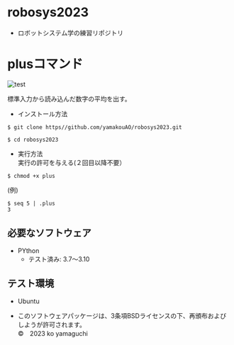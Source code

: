 # robosys2023
* ロボットシステム学の練習リポジトリ

# plusコマンド
![test](https://github.com/yamakouAO/robosys2023/actions/workflows/test.yml/badge.svg)

標準入力から読み込んだ数字の平均を出す。

* インストール方法

```   
$ git clone https//github.com/yamakouAO/robosys2023.git

$ cd robosys2023  
```

* 実行方法  
実行の許可を与える(２回目以降不要）  
```  
$ chmod +x plus  
```    

(例)  
```
$ seq 5 | .plus  
3  
```  

## 必要なソフトウェア
* PYthon
  * テスト済み: 3.7～3.10

## テスト環境
* Ubuntu

* このソフトウェアパッケージは、3条項BSDライセンスの下、再頒布およびしようが許可されます。  
©　2023 ko yamaguchi
